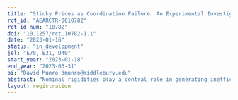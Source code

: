 ```yaml
---
title: "Sticky Prices as Coordination Failure: An Experimental Investigation"
rct_id: "AEARCTR-0010782"
rct_id_num: "10782"
doi: "10.1257/rct.10782-1.1"
date: "2023-01-16"
status: "in_development"
jel: "E70, E31, D40"
start_year: "2023-01-18"
end_year: "2023-03-31"
pi: "David Munro dmunro@middlebury.edu"
abstract: "Nominal rigidities play a central role in generating inefficiencies macroeconomics but our understanding of the underlying factors which cause these rigidities remains incomplete. In this project we leverage laboratory price setting games to gain further insights on the factors underlying sticky prices."
layout: registration
---
```


